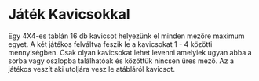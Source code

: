 # Játék Kavicsokkal

Egy 4X4-es tablán 16 db kavicsot helyezünk el minden mezőre maximum egyet.
A két játékos felváltva feszik le a kavicsokat 1 - 4 közötti mennyiségben. Csak olyan kavicsokat lehet levenni amelyiek ugyan abba a sorba vagy oszlopba találhatóak és közöttük nincsen üres mező. Az a játékos veszít aki utoljára vesz le atábláról kavicsot.
